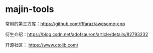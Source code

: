 # majin-tools
常用的第三方库：https://github.com/fffaraz/awesome-cpp

  衍生介绍：https://blog.csdn.net/adofsauron/article/details/82793232
  
开源社区： https://www.ctolib.com/
  
 

